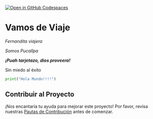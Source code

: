 [![Open in GitHub Codespaces](https://github.com/codespaces/badge.svg)](https://codespaces.new/jhon-elen/Prueba3?quickstart=1)

# Vamos de Viaje

*Fernandita viajera*

_Somos Pucallpa_

***¡Puah tarjetazo, dios proveera!***

Sin miedo al éxito

```python
print("Hola Mundo!!!!")
```

## Contribuir al Proyecto

¡Nos encantaría tu ayuda para mejorar este proyecto! Por favor, revisa nuestras [Pautas de Contribución](./CONTRIBUTING.md) antes de comenzar.